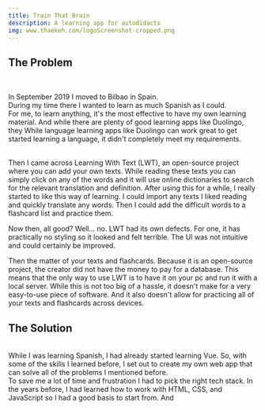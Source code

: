 ```yaml
---
title: Train That Brain
description: A learning app for autodidacts
img: www.thaekeh.com/logoScreenshot-cropped.png
---
```

## The Problem
<br>

In September 2019 I moved to Bilbao in Spain. <br>
During my time there I wanted to learn as much Spanish as I could. <br>
For me, to learn anything, it's the most effective to have my own learning material.
And while there are plenty of good learning apps like Duolingo, they
While language learning apps like Duolingo can work great to get started learning a language, it didn't completely meet my requirements.

<br>
Then I came across Learning With Text (LWT), an open-source project where you can add your own texts.
While reading these texts you can simply click on any of the words and it will use online dictionaries to search for the relevant translation and definition.
After using this for a while, I really started to like this way of learning.
I could import any texts I liked reading and quickly translate any words.
Then I could add the difficult words to a flashcard list and practice them.

Now then, all good?
Well... no.
LWT had its own defects.
For one, it has practically no styling so it looked and felt terrible.
The UI was not intuitive and could certainly be improved.

Then the matter of your texts and flashcards.
Because it is an open-source project, the creator did not have the money to pay for a database.
This means that the only way to use LWT is to have it on your pc and run it with a local server.
While this is not too big of a hassle, it doesn't make for a very easy-to-use piece of software.
And it also doesn't allow for practicing all of your texts and flashcards across devices.

## The Solution
<br>
While I was learning Spanish, I had already started learning Vue.
So, with some of the skills I learned before, I set out to create my own web app that can solve all of the problems I mentioned before.
<br>
To save me a lot of time and frustration I had to pick the right tech stack.
In the years before, I had learned how to work with HTML, CSS, and JavaScript so I had a good basis to start from.
And 